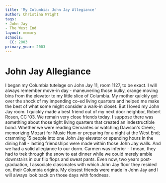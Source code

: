 ```yaml
---
title: 'My Columbia: John Jay Allegiance'
author: Christina Wright
tags:
- John Jay
- The West End
layout: memory
schools:
  CC: 2003
primary_year: 2003
---
```

# John Jay Allegiance

I began my Columbia tutelage on John Jay 11, room 1127, to be exact. I will always remember move-in day - maneuvering those bulky, orange moving bins from the elevator to my little slice of Columbia. My mother quickly got over the shock of my impending co-ed living quarters and helped me make the best of what some might consider a walk-in closet. But I loved my John Jay room. I quickly made a best friend out of my next door neighbor, Robert Rosen, CC '03. We remain very close friends today. I suppose there was something about those tight living quarters that created an indestructible bond. Whether we were reading Cervantes or watching Dawson's Creek; memorizing Mozart for Music Hum or preparing for a night at the West End; cramming 15 people into one John Jay elevator or spending hours in the dining hall - lasting friendships were made within those John Jay walls. And we had a solid allegiance to our dorm. Carmen was inferior - I mean, they had to trek through the snow to eat dinner while we could merely amble downstairs in our flip flops and sweat pants. Even now, two years post-graduation, I associate classmates with which John Jay floor they resided on, their Columbia origins. My closest friends were made in John Jay and I will always look back on those days with fondness.
